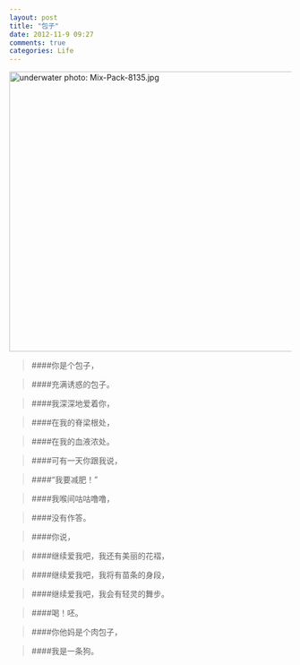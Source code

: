 ```yaml
---
layout: post
title: "包子"
date: 2012-11-9 09:27
comments: true
categories: Life
---
```

<img height="500px" width="750px" src="http://i1276.photobucket.com/albums/y462/staffpicks/Underwater/Mix-Pack-8135.jpg" border="0" alt="underwater photo:  Mix-Pack-8135.jpg"/>

>####你是个包子，


>####充满诱惑的包子。


>####我深深地爱着你，


>####在我的脊梁根处，


>####在我的血液浓处。

<!--more-->


>####可有一天你跟我说，


>####“我要减肥！”


>####我喉间咕咕噜噜，


>####没有作答。


>####你说，


>####继续爱我吧，我还有美丽的花褶，


>####继续爱我吧，我将有苗条的身段，


>####继续爱我吧，我会有轻灵的舞步。


>####喝！呸。


>####你他妈是个肉包子，


>####我是一条狗。

